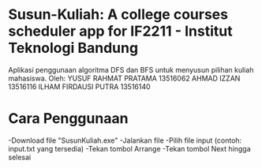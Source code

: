 Susun-Kuliah: A college courses scheduler app for IF2211 - Institut Teknologi Bandung
=================

Aplikasi penggunaan algoritma DFS dan BFS untuk menyusun pilihan kuliah mahasiswa.
Oleh:
YUSUF RAHMAT PRATAMA	  13516062
AHMAD IZZAN			        13516116
ILHAM FIRDAUSI PUTRA		13516140

# Cara Penggunaan
-Download file "SusunKuliah.exe"
-Jalankan file
-Pilih file input (contoh: input.txt yang tersedia)
-Tekan tombol Arrange
-Tekan tombol Next hingga selesai


